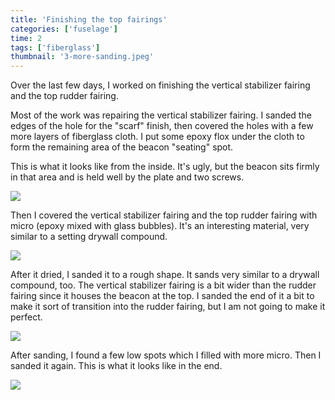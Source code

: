 ```yaml
---
title: 'Finishing the top fairings'
categories: ['fuselage']
time: 2
tags: ['fiberglass']
thumbnail: '3-more-sanding.jpeg'
---
```


Over the last few days, I worked on finishing the vertical stabilizer fairing and the top rudder fairing.

<!-- more -->

Most of the work was repairing the vertical stabilizer fairing. I sanded the edges of the hole for the "scarf" finish, then covered the holes with a few more layers of fiberglass cloth. I put some epoxy flox under the cloth to form the remaining area of the beacon "seating" spot.

This is what it looks like from the inside. It's ugly, but the beacon sits firmly in that area and is held well by the plate and two screws.

![](0-ugly-seating.jpeg)

Then I covered the vertical stabilizer fairing and the top rudder fairing with micro (epoxy mixed with glass bubbles). It's an interesting material, very similar to a setting drywall compound.

![](1-covered-with-micro.jpeg)

After it dried, I sanded it to a rough shape. It sands very similar to a drywall compound, too. The vertical stabilizer fairing is a bit wider than the rudder fairing since it houses the beacon at the top. I sanded the end of it a bit to make it sort of transition into the rudder fairing, but I am not going to make it perfect.

![](2-first-iteration-of-sanding.jpeg)

After sanding, I found a few low spots which I filled with more micro. Then I sanded it again. This is what it looks like in the end.

![](3-more-sanding.jpeg)